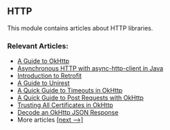 ## HTTP

This module contains articles about HTTP libraries.

### Relevant Articles: 

- [A Guide to OkHttp](https://www.baeldung.com/guide-to-okhttp)
- [Asynchronous HTTP with async-http-client in Java](https://www.baeldung.com/async-http-client)
- [Introduction to Retrofit](https://www.baeldung.com/retrofit)
- [A Guide to Unirest](https://www.baeldung.com/unirest)
- [A Quick Guide to Timeouts in OkHttp](https://www.baeldung.com/okhttp-timeouts)
- [A Quick Guide to Post Requests with OkHttp](https://www.baeldung.com/okhttp-post)
- [Trusting All Certificates in OkHttp](https://www.baeldung.com/okhttp-client-trust-all-certificates)
- [Decode an OkHttp JSON Response](https://www.baeldung.com/okhttp-json-response)
- More articles [[next -->]](/libraries-http-2)
